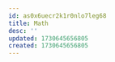 ```yaml
---
id: as0x6uecr2k1r0nlo7leg68
title: Math
desc: ''
updated: 1730645656805
created: 1730645656805
---
```

